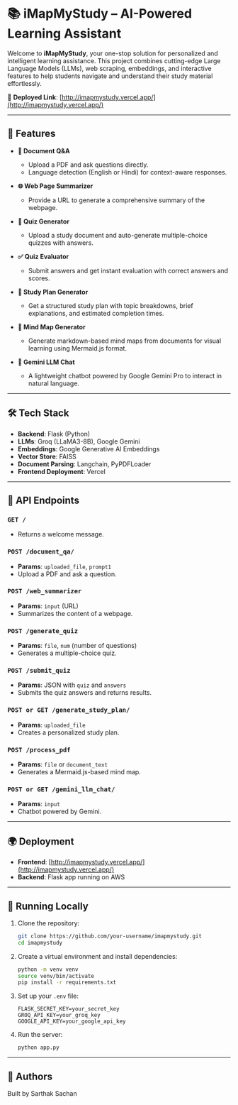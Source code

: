# 📚 iMapMyStudy – AI-Powered Learning Assistant

Welcome to **iMapMyStudy**, your one-stop solution for personalized and intelligent learning assistance. This project combines cutting-edge Large Language Models (LLMs), web scraping, embeddings, and interactive features to help students navigate and understand their study material effortlessly.

🔗 **Deployed Link**: [http://imapmystudy.vercel.app/](http://imapmystudy.vercel.app/)

---

## 🚀 Features

- **📄 Document Q&A**
  - Upload a PDF and ask questions directly.
  - Language detection (English or Hindi) for context-aware responses.
  
- **🌐 Web Page Summarizer**
  - Provide a URL to generate a comprehensive summary of the webpage.

- **📝 Quiz Generator**
  - Upload a study document and auto-generate multiple-choice quizzes with answers.

- **✅ Quiz Evaluator**
  - Submit answers and get instant evaluation with correct answers and scores.

- **📅 Study Plan Generator**
  - Get a structured study plan with topic breakdowns, brief explanations, and estimated completion times.

- **🧠 Mind Map Generator**
  - Generate markdown-based mind maps from documents for visual learning using Mermaid.js format.

- **💬 Gemini LLM Chat**
  - A lightweight chatbot powered by Google Gemini Pro to interact in natural language.

---

## 🛠️ Tech Stack

- **Backend**: Flask (Python)
- **LLMs**: Groq (LLaMA3-8B), Google Gemini
- **Embeddings**: Google Generative AI Embeddings
- **Vector Store**: FAISS
- **Document Parsing**: Langchain, PyPDFLoader
- **Frontend Deployment**: Vercel

---

## 📂 API Endpoints

### `GET /`
- Returns a welcome message.

### `POST /document_qa/`
- **Params**: `uploaded_file`, `prompt1`
- Upload a PDF and ask a question.

### `POST /web_summarizer`
- **Params**: `input` (URL)
- Summarizes the content of a webpage.

### `POST /generate_quiz`
- **Params**: `file`, `num` (number of questions)
- Generates a multiple-choice quiz.

### `POST /submit_quiz`
- **Params**: JSON with `quiz` and `answers`
- Submits the quiz answers and returns results.

### `POST or GET /generate_study_plan/`
- **Params**: `uploaded_file`
- Creates a personalized study plan.

### `POST /process_pdf`
- **Params**: `file` or `document_text`
- Generates a Mermaid.js-based mind map.

### `POST or GET /gemini_llm_chat/`
- **Params**: `input`
- Chatbot powered by Gemini.

---

## 🌍 Deployment

- **Frontend**: [http://imapmystudy.vercel.app/](http://imapmystudy.vercel.app/)
- **Backend**: Flask app running on AWS

---

## 🧪 Running Locally

1. Clone the repository:
   ```bash
   git clone https://github.com/your-username/imapmystudy.git
   cd imapmystudy
   ```

2. Create a virtual environment and install dependencies:
   ```bash
   python -m venv venv
   source venv/bin/activate
   pip install -r requirements.txt
   ```

3. Set up your `.env` file:
   ```env
   FLASK_SECRET_KEY=your_secret_key
   GROQ_API_KEY=your_groq_key
   GOOGLE_API_KEY=your_google_api_key
   ```

4. Run the server:
   ```bash
   python app.py
   ```

---

## 👥 Authors

Built by Sarthak Sachan
